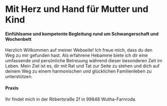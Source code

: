 # Mit Herz und Hand für Mutter und Kind

#### Einfühlsame und kompetente Begleitung rund um Schwangerschaft und Wochenbett

Herzlich Willkommen auf meiner Webseite! Ich freue mich, dass du den Weg zu mir gefunden hast. Als erfahrene Hebamme biete ich dir eine umfassende und persönliche Betreuung während dieser besonderen Zeit im Leben. Mein Ziel ist es, dir mit Rat und Tat zur Seite zu stehen und dich auf deinem Weg zu einem harmonischen und glücklichen Familienleben zu unterstützen.

#### Praxis

Ihr findet mich in der Röbertsraße 2f in 99848 Wutha-Farnroda. 

